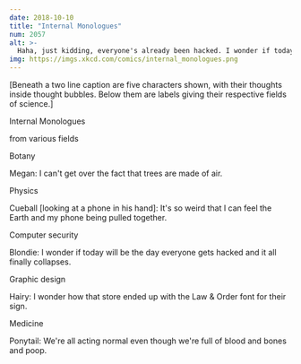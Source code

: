 ```yaml
---
date: 2018-10-10
title: "Internal Monologues"
num: 2057
alt: >-
  Haha, just kidding, everyone's already been hacked. I wonder if today's the day we find out about it.
img: https://imgs.xkcd.com/comics/internal_monologues.png
---
```

[Beneath a two line caption are five characters shown, with their thoughts inside thought bubbles. Below them are labels giving their respective fields of science.]

Internal Monologues

from various fields

Botany

Megan: I can't get over the fact that trees are made of air.

Physics

Cueball [looking at a phone in his hand]: It's so weird that I can feel the Earth and my phone being pulled together.

Computer security

Blondie: I wonder if today will be the day everyone gets hacked and it all finally collapses.

Graphic design

Hairy: I wonder how that store ended up with the Law & Order font for their sign.

Medicine

Ponytail: We're all acting normal even though we're full of blood and bones and poop.